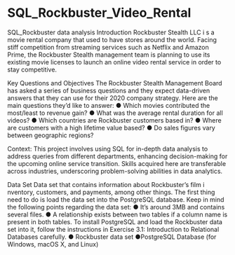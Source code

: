 # SQL_Rockbuster_Video_Rental
SQL_Rockbuster data analysis
Introduction
Rockbuster Stealth LLC i s a movie rental company that used to have stores around the
world. Facing stiff competition from streaming services such as Netflix and Amazon Prime,
the Rockbuster Stealth management team is planning to use its existing movie licenses to
launch an online video rental service in order to stay competitive.

Key Questions and Objectives
The Rockbuster Stealth Management Board has asked a series of business questions and
they expect data-driven answers that they can use for their 2020 company strategy. Here are
the main questions they’d like to answer:
● Which movies contributed the most/least to revenue gain?
● What was the average rental duration for all videos?
● Which countries are Rockbuster customers based in?
● Where are customers with a high lifetime value based?
● Do sales figures vary between geographic regions?

Context: This project involves using SQL for in-depth data analysis to address queries from different departments, 
enhancing decision-making for the upcoming online service transition. Skills acquired here are transferable across industries, 
underscoring problem-solving abilities in data analytics.

Data Set
Data set that contains information about Rockbuster’s
film i nventory, customers, and payments, among other things. The first thing need to
do is load the data set into the PostgreSQL database. Keep in mind the following points
regarding the data set:
● It’s around 3MB and contains several files.
● A relationship exists between two tables if a column name is present in both tables.
To install PostgreSQL and load the Rockbuster data set into it, follow the instructions in
Exercise 3.1: Introduction to Relational Databases carefully.
● Rockbuster data set
●PostgreSQL Database (for Windows, macOS X, and Linux)
